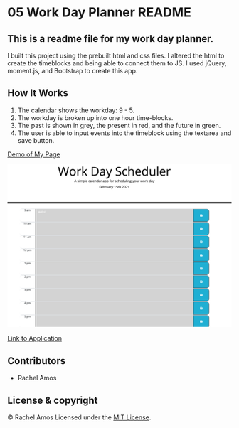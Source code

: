 # 05 Work Day Planner README
## This is a readme file for my work day planner.

I built this project using the prebuilt html and css files. I altered the html to create the timeblocks and being able to connect them to JS. I used jQuery, moment.js, and Bootstrap to create this app.

## How It Works
1. The calendar shows the workday: 9 - 5.
2. The workday is broken up into one hour time-blocks.
3. The past is shown in grey, the present in red, and the future in green.
4. The user is able to input events into the timeblock using the textarea and save button.

[Demo of My Page](https://drive.google.com/file/d/1VVtBV98lrKYAz3Ss0TwehAuZqn_1vYid/view)

![My Deployed Project](assets/workdayplannerDeployed.png)

[Link to Application](https://rachelamos.github.io/workDayPlanner/)

## Contributors

- Rachel Amos

## License & copyright

© Rachel Amos
Licensed under the [MIT License](LICENSE).


